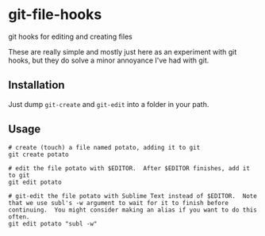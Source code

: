 # git-file-hooks
git hooks for editing and creating files

These are really simple and mostly just here as an experiment with git hooks, but they do solve a minor annoyance I've had with git.

## Installation
Just dump `git-create` and `git-edit` into a folder in your path.

## Usage

```shell
# create (touch) a file named potato, adding it to git
git create potato

# edit the file potato with $EDITOR.  After $EDITOR finishes, add it to git
git edit potato

# git-edit the file potato with Sublime Text instead of $EDITOR.  Note that we use subl's -w argument to wait for it to finish before continuing.  You might consider making an alias if you want to do this often.
git edit potato "subl -w"
```
